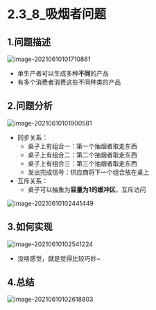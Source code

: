 # 2.3_8_吸烟者问题

## 1.问题描述

![image-20210610101710861](https://tuchuang-01.oss-cn-beijing.aliyuncs.com/img/image-20210610101710861.png)

- 单生产者可以生成多种**不同**的产品
- 有多个消费者消费这些不同种类的产品

## 2.问题分析

![image-20210610101900581](https://tuchuang-01.oss-cn-beijing.aliyuncs.com/img/image-20210610101900581.png)

- 同步关系：
  - 桌子上有组合一：第一个抽烟者取走东西
  - 桌子上有组合二：第二个抽烟者取走东西
  - 桌子上有组合三：第三个抽烟者取走东西
  - 发出完成信号：供应商将下一个组合放在桌上
- 互斥关系：
  - 桌子可以抽象为**容量为1的缓冲区**，互斥访问

![image-20210610102441449](https://tuchuang-01.oss-cn-beijing.aliyuncs.com/img/image-20210610102441449.png)

## 3.如何实现

![image-20210610102541224](https://tuchuang-01.oss-cn-beijing.aliyuncs.com/img/image-20210610102541224.png)

- 没啥感觉，就是觉得比较巧妙~

## 4.总结

![image-20210610102618803](https://tuchuang-01.oss-cn-beijing.aliyuncs.com/img/image-20210610102618803.png)

